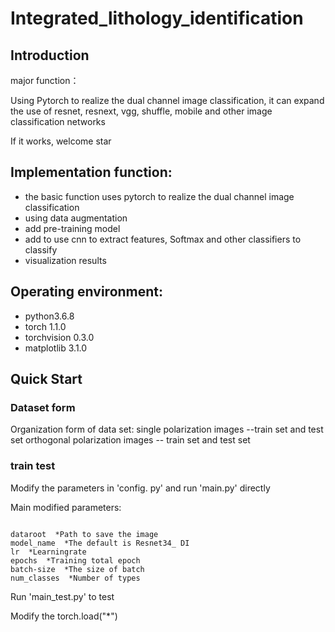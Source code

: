 # Integrated_lithology_identification


## Introduction

major function：

Using Pytorch to realize the dual channel image classification, it can expand the use of resnet, resnext, vgg, shuffle, mobile and other image classification networks

If it works, welcome star

## Implementation function:
* the basic function uses pytorch to realize the dual channel image classification
* using data augmentation
* add pre-training model
* add to use cnn to extract features, Softmax and other classifiers to classify
* visualization results

## Operating environment:
* python3.6.8
* torch 1.1.0
* torchvision 0.3.0
* matplotlib 3.1.0

## Quick Start

### Dataset form
 Organization form of data set:
single polarization images --train set and test set
orthogonal polarization images -- train set and test set

### train test

Modify the parameters in 'config. py' and run 'main.py' directly


Main modified parameters:

```

dataroot  *Path to save the image
model_name  *The default is Resnet34_ DI
lr  *Learningrate
epochs  *Training total epoch
batch-size  *The size of batch
num_classes  *Number of types

```

Run 'main_test.py' to test

Modify the torch.load("*")
